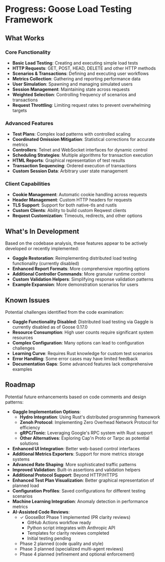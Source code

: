 # Progress: Goose Load Testing Framework

## What Works

### Core Functionality
- **Basic Load Testing**: Creating and executing simple load tests
- **HTTP Requests**: GET, POST, HEAD, DELETE and other HTTP methods
- **Scenarios & Transactions**: Defining and executing user workflows
- **Metrics Collection**: Gathering and reporting performance data
- **User Simulation**: Spawning and managing simulated users
- **Session Management**: Maintaining state across requests
- **Weighted Selection**: Controlling frequency of scenarios and transactions
- **Request Throttling**: Limiting request rates to prevent overwhelming targets

### Advanced Features
- **Test Plans**: Complex load patterns with controlled scaling
- **Coordinated Omission Mitigation**: Statistical corrections for accurate metrics
- **Controllers**: Telnet and WebSocket interfaces for dynamic control
- **Scheduling Strategies**: Multiple algorithms for transaction execution
- **HTML Reports**: Graphical representation of test results
- **Transaction Sequencing**: Ordered execution of transactions
- **Custom Session Data**: Arbitrary user state management

### Client Capabilities
- **Cookie Management**: Automatic cookie handling across requests
- **Header Management**: Custom HTTP headers for requests
- **TLS Support**: Support for both native-tls and rustls
- **Custom Clients**: Ability to build custom Reqwest clients
- **Request Customization**: Timeouts, redirects, and other options

## What's In Development

Based on the codebase analysis, these features appear to be actively developed or recently implemented:

- **Gaggle Restoration**: Reimplementing distributed load testing functionality (currently disabled)
- **Enhanced Report Formats**: More comprehensive reporting options
- **Additional Controller Commands**: More granular runtime control
- **Custom Validation Helpers**: Simplifying response validation patterns
- **Example Expansion**: More demonstration scenarios for users

## Known Issues

Potential challenges identified from the code examination:

- **Gaggle Functionality Disabled**: Distributed load testing via Gaggle is currently disabled as of Goose 0.17.0
- **Resource Consumption**: High user counts require significant system resources
- **Complex Configuration**: Many options can lead to configuration challenges
- **Learning Curve**: Requires Rust knowledge for custom test scenarios
- **Error Handling**: Some error cases may have limited feedback
- **Documentation Gaps**: Some advanced features lack comprehensive examples

## Roadmap

Potential future enhancements based on code comments and design patterns:

- **Gaggle Implementation Options**:
  - **Hydro Integration**: Using Rust's distributed programming framework
  - **Zenoh Protocol**: Implementing Zero Overhead Network Protocol for efficiency
  - **gRPC/Tonic**: Leveraging Google's RPC system with Rust support
  - **Other Alternatives**: Exploring Cap'n Proto or Tarpc as potential solutions
- **Enhanced UI Integration**: Better web-based control interfaces
- **Additional Metrics Exporters**: Support for more metrics storage systems
- **Advanced Rate Shaping**: More sophisticated traffic patterns
- **Improved Validation**: Built-in assertions and validation helpers
- **Additional Protocol Support**: Beyond HTTP/HTTPS
- **Enhanced Test Plan Visualization**: Better graphical representation of planned load
- **Configuration Profiles**: Saved configurations for different testing scenarios
- **Machine Learning Integration**: Anomaly detection in performance metrics
- **AI-Assisted Code Reviews**: 
  - ✓ GooseBot Phase 1 implemented (PR clarity reviews)
    - GitHub Actions workflow ready
    - Python script integrates with Anthropic API
    - Templates for clarity reviews completed
    - Initial testing pending
  - Phase 2 planned (code quality and style)
  - Phase 3 planned (specialized multi-agent reviews)
  - Phase 4 planned (refinement and optional enforcement)
